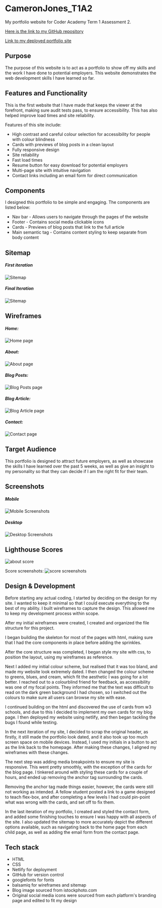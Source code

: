 # CameronJones_T1A2
My portfolio website for Coder Academy Term 1 Assessment 2.

[Here is the link to my GitHub repository](https://github.com/iamcrjones/CameronJones_T1A2)

[Link to my deployed portfolio site](https://crjones.netlify.app/)

## Purpose
The purpose of this website is to act as a portfolio to show off my skills and the work I have done to potential employers. This website demonstrates the web development skills I have learned so far.

## Features and Functionality

This is the first website that I have made that keeps the viewer at the forefront, making sure audit tests pass, to ensure accessibility. This has also helped improve load times and site reliability.

Features of this site include:

* High contrast and careful colour selection for accessibility for people with colour blindness
* Cards with previews of blog posts in a clean layout
* Fully responsive design
* Site reliability
* Fast load times
* Resume button for easy download for potential employers
* Multi-page site with intuitive navigation
* Contact links including an email form for direct communication

## Components

I designed this portfolio to be simple and engaging. The components are listed below:

* Nav bar - Allows users to navigate through the pages of the website
* Footer - Contains social media clickable icons
* Cards -  Previews of blog posts that link to the full article
* Main semantic tag - Contains content styling to keep separate from body content

## Sitemap
##### First iteration
![Sitemap](./docs/Images/Sitemap.png)

##### Final Iteration
![Sitemap](./docs/Images/SitemapFinal.png)
## Wireframes

##### Home:

![Home page](./docs/Wireframes/wireframe-home.png)

##### About:

![About page](./docs/Wireframes/wireframe-about.png)

##### Blog Posts:

![Blog Posts page](./docs/Wireframes/wireframe-blogList.png)

##### Blog Article:

![Blog Article page](/docs/Wireframes/wireframe-blogArticle.png)

##### Contact:

![Contact page](./docs/Wireframes/wireframe-contact.png)

## Target Audience

This portfolio is designed to attract future employers, as well as showcase the skills I have learned over the past 5 weeks, as well as give an insight to my personality so that they can decide if I am the right fit for their team. 
## Screenshots

##### Mobile
![Mobile Screenshots](https://github.com/iamcrjones/CameronJones_T1A2/tree/main/docs/Images/website-screenshots/Mobile)

##### Desktop
![Desktop Screenshots](https://github.com/iamcrjones/CameronJones_T1A2/tree/main/docs/Images/website-screenshots/Desktop)

## Lighthouse Scores

![about score](./docs/Images/Scores/About.png)

Score screenshots: ![score screenshots](https://github.com/iamcrjones/CameronJones_T1A2/tree/main/docs/Images/Scores)

## Design & Development

Before starting any actual coding, I started by deciding on the design for my site. I wanted to keep it minimal so that I could execute everything to the best of my ability. I built wireframes to capture the design. This allowed me to keep my development process within scope.

After my initial wireframes were created, I created and organized the file structure for this project.

I began building the skeleton for most of the pages with html, making sure that I had the core components in place before adding the sprinkles.

After the core structure was completed, I began style my site with css, to position the layout, using my wireframes as reference.

Next I added my initial colour scheme, but realised that it was too bland, and made my website look extremely dated. I then changed the colour scheme to greens, blues, and cream, which fit the aesthetic I was going for a lot better. I reached out to a colourblind friend for feedback, as accessibility was one of my focal points. They informed me that the text was difficult to read on the dark green background I had chosen, so I switched out the colours to make sure all users can browse my site with ease.

I continued building on the html and discovered the use of cards from w3 schools, and due to this I decided to implement my own cards for my blog page. I then deployed my website using netlify, and then began tackling the bugs I found while testing.

In the next iteration of my site, I decided to scrap the original header, as firstly, it still made the portfolio look dated, and it also took up too much screen space on mobile devices. Instead, I used my initials in a button to act as the link back to the homepage. After making these changes, I aligned my wireframes with these changes.

The next step was adding media breakpoints to ensure my site is responsive. This went pretty smoothly, with the exception of the cards for the blog page. I tinkered around with styling these cards for a couple of hours, and ended up removing the anchor tag surrounding the cards.

Removing the anchor tag made things easier, however, the cards were still not working as intended. A fellow student posted a link to a game designed to teach flex-box, and after completing a few levels I had could pin-point what was wrong with the cards, and set off to fix them.

In the last iteration of my portfolio, I created and styled the contact form, and added some finishing touches to ensure I was happy with all aspects of the site. I also updated the sitemap to more accurately depict the different options available, such as navigating back to the home page from each child page, as well as adding the email form from the contact page.



## Tech stack

* HTML
* CSS
* Netlify for deployment
* GitHub for version control
* googlefonts for fonts
* balsamiq for wireframes and sitemap
* Blog image sourced from istockphoto.com
* Original social media icons were sourced from each platform's branding page and edited to fit my design

